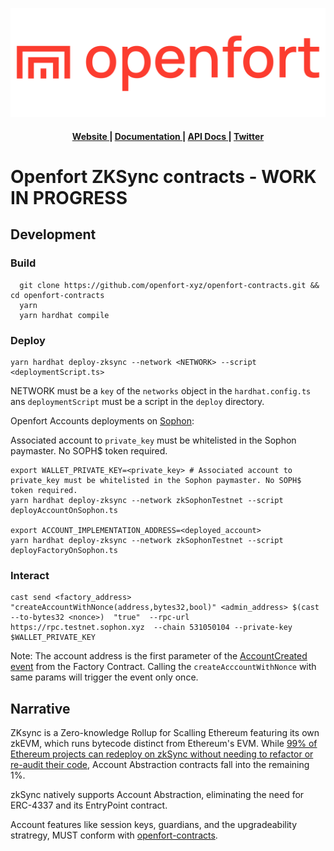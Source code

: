 ![Openfort Protocol][banner-image]

<div align="center">
  <h4>
    <a href="https://www.openfort.xyz/">
      Website
    </a>
    <span> | </span>
    <a href="https://www.openfort.xyz/docs">
      Documentation
    </a>
    <span> | </span>
    <a href="https://www.openfort.xyz/docs/api">
      API Docs
    </a>
    <span> | </span>
    <a href="https://twitter.com/openfortxyz">
      Twitter
    </a>
  </h4>
</div>

[banner-image]: .github/img/OpenfortRed.png


# Openfort ZKSync contracts - WORK IN PROGRESS



## Development

### Build
```
  git clone https://github.com/openfort-xyz/openfort-contracts.git && cd openfort-contracts
  yarn
  yarn hardhat compile
```

### Deploy

```
yarn hardhat deploy-zksync --network <NETWORK> --script <deploymentScript.ts>
```

NETWORK must be a `key` of the `networks` object in the `hardhat.config.ts` ans `deploymentScript` must be a script in the `deploy` directory.

Openfort Accounts deployments on [Sophon](https://explorer.testnet.sophon.xyz/):

Associated account to `private_key` must be whitelisted in the Sophon paymaster.
No SOPH$ token required.

```
export WALLET_PRIVATE_KEY=<private_key> # Associated account to private_key must be whitelisted in the Sophon paymaster. No SOPH$ token required.
yarn hardhat deploy-zksync --network zkSophonTestnet --script deployAccountOnSophon.ts

export ACCOUNT_IMPLEMENTATION_ADDRESS=<deployed_account>
yarn hardhat deploy-zksync --network zkSophonTestnet --script deployFactoryOnSophon.ts
```

### Interact

```
cast send <factory_address> "createAccountWithNonce(address,bytes32,bool)" <admin_address> $(cast --to-bytes32 <nonce>)  "true"  --rpc-url https://rpc.testnet.sophon.xyz  --chain 531050104 --private-key $WALLET_PRIVATE_KEY
```

Note: The account address is the first parameter of the [AccountCreated event](https://explorer.testnet.sophon.xyz/address/0xc5974add8EAC9a6f74b539be470BF934641DC85E#events) from the Factory Contract. Calling the `createAcccountWithNonce` with same params will trigger the event only once.


## Narrative

ZKsync is a Zero-knowledge Rollup for Scalling Ethereum featuring its own zkEVM, which runs bytecode distinct from Ethereum's EVM.
While [99% of Ethereum projects can redeploy on zkSync without needing to refactor or re-audit their code](https://github.com/matter-labs/era-zk_evm), Account Abstraction contracts fall into the remaining 1%.

zkSync natively supports Account Abstraction, eliminating the need for ERC-4337 and its EntryPoint contract.

Account features like session keys, guardians, and the upgradeability stratregy, MUST conform with [openfort-contracts](https://github.com/openfort-xyz/openfort-contracts).